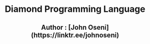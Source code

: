 <div align="center">
 <h1> Diamond Programming Language </h1>
 <h2> Author : [John Oseni](https://linktr.ee/johnoseni)
 </div>